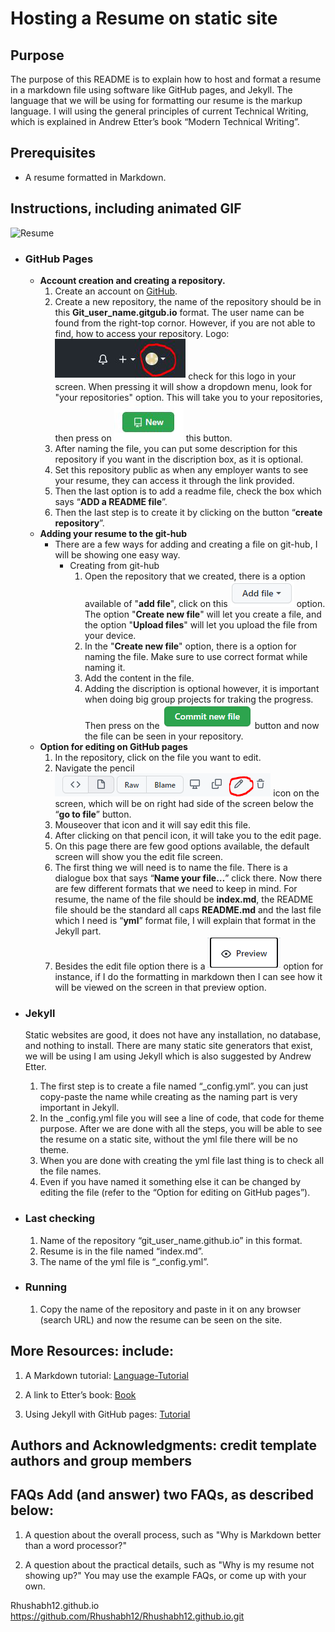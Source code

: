 # Hosting a Resume on static site

## Purpose
The purpose of this README is to explain how to host and format a resume in a markdown file using software like GitHub pages, and Jekyll. The language that we will be using for formatting our resume is the markup language. I will using the general principles of current Technical Writing, which is explained in Andrew Etter’s book “Modern Technical Writing”. 

## Prerequisites 
*	A resume formatted in Markdown.


## Instructions, including animated GIF
![Resume](https://github.com/Rhushabh12/Rhushabh12.github.io/blob/main/resume.gif)
*	### GitHub Pages
    * **Account creation and creating a repository.**
        1. Create an account on [GitHub](https://github.com/). 
        2. Create a new repository, the name of the repository should be in this **Git_user_name.gitgub.io** format. The user name can be found from the right-top cornor. However, if you are not able to find, how to access your repository. Logo: ![Drop](https://github.com/Rhushabh12/Rhushabh12.github.io/blob/main/logo.png) check for this logo in your screen. When pressing it will show a dropdown menu, look for "your repositories" option. This will take you to your repositories, then press on ![new](https://github.com/Rhushabh12/Rhushabh12.github.io/blob/main/new_repo.png) this button. 
        3. After naming the file, you can put some description for this repository if you want in the discription box, as it is optional. 
        4. Set this repository public as when any employer wants to see your resume, they can access it through the link provided.
        5. Then the last option is to add a readme file, check the box which says “**ADD a README file**”.
        6. Then the last step is to create it by clicking on the button “**create repository**”.
    *	**Adding your resume to the git-hub** 
        *	There are a few ways for adding and creating a file on git-hub, I will be showing one easy way.
            *  	Creating from git-hub 
                1.  Open the repository that we created, there is a option available of "**add file**", click on this ![Addfile](https://github.com/Rhushabh12/Rhushabh12.github.io/blob/main/add_file.PNG) option. The option "**Create new file**" will let you create a file, and the option "**Upload files**" will let you upload the file from your device.
                2.	In the "**Create new file**" option, there is a option for naming the file. Make sure to use correct format while naming it. 
                3.	Add the content in the file.  
                4.	Adding the discription is optional however, it is important when doing big group projects for traking the progress. Then press on the ![Commit_new_file](https://github.com/Rhushabh12/Rhushabh12.github.io/blob/main/commit_new_file_logo.PNG) button and now the file can be seen in your repository.
    *	**Option for editing on GitHub pages**
        1.	In the repository, click on the file you want to edit.
        2.	Navigate the pencil ![Pencil_icon](https://github.com/Rhushabh12/Rhushabh12.github.io/blob/main/pencil_icon.PNG) icon on the screen, which will be on right had side of the screen below the “**go to file**” button.
        3.	Mouseover that icon and it will say edit this file.
        4.	After clicking on that pencil icon, it will take you to the edit page.
        5.	On this page there are few good options available, the default screen will show you the edit file screen.
        6.	The first thing we will need is to name the file. There is a dialogue box that says “**Name your file…**” click there. Now there are few different formats that we need to keep in mind. For resume, the name of the file should be **index.md**, the README file should be the standard all caps **README.md** and the last file which I need is “**yml**” format file, I will explain that format in the Jekyll part.  
        7.	Besides the edit file option there is a ![Preview](https://github.com/Rhushabh12/Rhushabh12.github.io/blob/main/preview_option.PNG) option for instance, if I do the formatting in markdown then I can see how it will be viewed on the screen in that preview option.
*	### Jekyll
    Static websites are good, it does not have any installation, no database, and nothing to install. There are many static site generators that exist, we will be using I am using Jekyll which is also suggested by Andrew Etter.
    1.	The first step is to create a file named “_config.yml”. you can just copy-paste the name while creating as the naming part is very important in Jekyll. 
    2.	In the _config.yml file you will see a line of code, that code for theme purpose. After we are done with all the steps, you will be able to see the resume on a static site, without the yml file there will be no theme.
    3.	When you are done with creating the yml file last thing is to check all the file names.
    4.	Even if you have named it something else it can be changed by editing the file (refer to the “Option for editing on GitHub pages”).

*	### Last checking
    1.	Name of the repository “git_user_name.github.io” in this format.
    2.	Resume is in the file named “index.md”.
    3.	The name of the yml file is “_config.yml”.
*	### Running 
    1.	Copy the name of the repository and paste in it on any browser (search URL) and now the resume can be seen on the site. 


## More Resources: include: 
1. A Markdown tutorial: [Language-Tutorial](https://helloacm.com/markdown-markup-language-quick-tutorial/)

2. A link to Etter’s book: [Book](https://www.amazon.ca/Modern-Technical-Writing-Introduction-Documentation-ebook/dp/B01A2QL9SS)

3. Using Jekyll with GitHub pages: [Tutorial](https://docs.github.com/en/pages/setting-up-a-github-pages-site-with-jekyll) 

## Authors and Acknowledgments: credit template authors and group members

## FAQs Add (and answer) two FAQs, as described below:

1. A question about the overall process, such as "Why is Markdown better than a word 
processor?"

2. A question about the practical details, such as "Why is my resume not showing up?"
You may use the example FAQs, or come up with your own.


Rhushabh12.github.io
https://github.com/Rhushabh12/Rhushabh12.github.io.git
